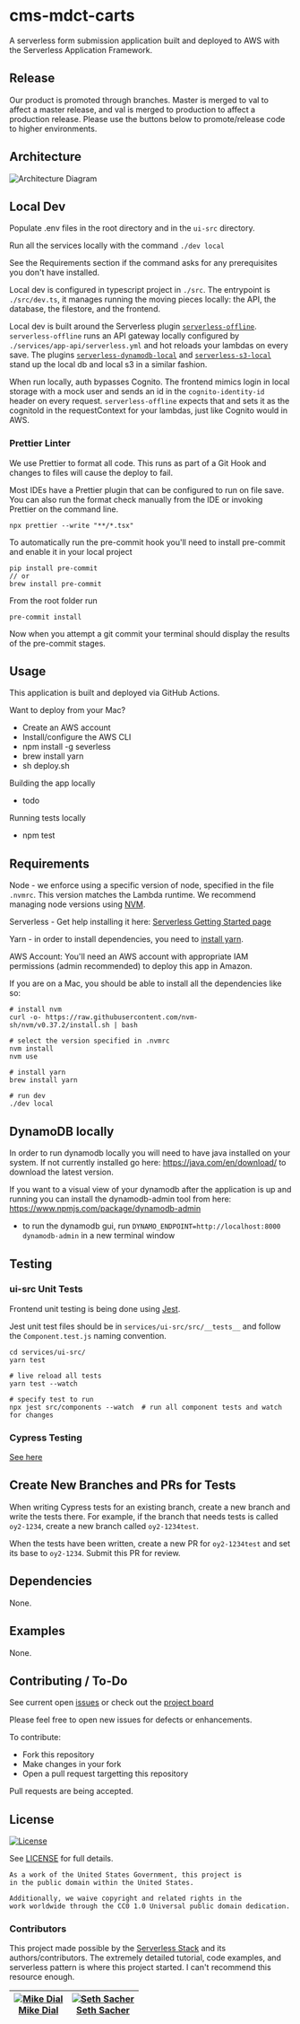 # cms-mdct-carts

A serverless form submission application built and deployed to AWS with the Serverless Application Framework.

## Release

Our product is promoted through branches. Master is merged to val to affect a master release, and val is merged to production to affect a production release. Please use the buttons below to promote/release code to higher environments.<br />

## Architecture

![Architecture Diagram](./.images/architecture.svg?raw=true)

## Local Dev

Populate .env files in the root directory and in the `ui-src` directory.

Run all the services locally with the command `./dev local`

See the Requirements section if the command asks for any prerequisites you don't have installed.

Local dev is configured in typescript project in `./src`. The entrypoint is `./src/dev.ts`, it manages running the moving pieces locally: the API, the database, the filestore, and the frontend.

Local dev is built around the Serverless plugin [`serverless-offline`](https://github.com/dherault/serverless-offline). `serverless-offline` runs an API gateway locally configured by `./services/app-api/serverless.yml` and hot reloads your lambdas on every save. The plugins [`serverless-dynamodb-local`](https://github.com/99x/serverless-dynamodb-local) and [`serverless-s3-local`](https://github.com/ar90n/serverless-s3-local) stand up the local db and local s3 in a similar fashion.

When run locally, auth bypasses Cognito. The frontend mimics login in local storage with a mock user and sends an id in the `cognito-identity-id` header on every request. `serverless-offline` expects that and sets it as the cognitoId in the requestContext for your lambdas, just like Cognito would in AWS.

### Prettier Linter

We use Prettier to format all code. This runs as part of a Git Hook and changes to files will cause the deploy to fail.

Most IDEs have a Prettier plugin that can be configured to run on file save. You can also run the format check manually from the IDE or invoking Prettier on the command line.

```
npx prettier --write "**/*.tsx"
```

To automatically run the pre-commit hook you'll need to install pre-commit and enable it in your local project

```
pip install pre-commit
// or
brew install pre-commit
```

From the root folder run

```
pre-commit install
```

Now when you attempt a git commit your terminal should display the results of the pre-commit stages.

## Usage

This application is built and deployed via GitHub Actions.

Want to deploy from your Mac?

- Create an AWS account
- Install/configure the AWS CLI
- npm install -g severless
- brew install yarn
- sh deploy.sh

Building the app locally

- todo

Running tests locally

- npm test

## Requirements

Node - we enforce using a specific version of node, specified in the file `.nvmrc`. This version matches the Lambda runtime. We recommend managing node versions using [NVM](https://github.com/nvm-sh/nvm#installing-and-updating).

Serverless - Get help installing it here: [Serverless Getting Started page](https://www.serverless.com/framework/docs/providers/aws/guide/installation/)

Yarn - in order to install dependencies, you need to [install yarn](https://classic.yarnpkg.com/en/docs/install/).

AWS Account: You'll need an AWS account with appropriate IAM permissions (admin recommended) to deploy this app in Amazon.

If you are on a Mac, you should be able to install all the dependencies like so:

```
# install nvm
curl -o- https://raw.githubusercontent.com/nvm-sh/nvm/v0.37.2/install.sh | bash

# select the version specified in .nvmrc
nvm install
nvm use

# install yarn
brew install yarn

# run dev
./dev local
```

## DynamoDB locally

In order to run dynamodb locally you will need to have java installed on your system. If not currently installed go here: https://java.com/en/download/ to download the latest version.

If you want to a visual view of your dynamodb after the application is up and running you can install the dynamodb-admin tool from here: https://www.npmjs.com/package/dynamodb-admin

- to run the dynamodb gui, run `DYNAMO_ENDPOINT=http://localhost:8000 dynamodb-admin` in a new terminal window

## Testing

### ui-src Unit Tests

Frontend unit testing is being done using [Jest](https://jestjs.io/).

Jest unit test files should be in `services/ui-src/src/__tests__` and follow the `Component.test.js` naming convention.

```
cd services/ui-src/
yarn test

# live reload all tests
yarn test --watch

# specify test to run
npx jest src/components --watch  # run all component tests and watch for changes
```

### Cypress Testing

[See here](./tests/cypress/README.md)

## Create New Branches and PRs for Tests

When writing Cypress tests for an existing branch, create a new branch and write the tests there. For example, if the branch that needs tests is called `oy2-1234`, create a new branch called `oy2-1234test`.

When the tests have been written, create a new PR for `oy2-1234test` and set its base to `oy2-1234`. Submit this PR for review.

## Dependencies

None.

## Examples

None.

## Contributing / To-Do

See current open [issues](https://github.com/mdial89f/quickstart-serverless/issues) or check out the [project board](https://github.com/mdial89f/quickstart-serverless/projects/1)

Please feel free to open new issues for defects or enhancements.

To contribute:

- Fork this repository
- Make changes in your fork
- Open a pull request targetting this repository

Pull requests are being accepted.

## License

[![License](https://img.shields.io/badge/License-CC0--1.0--Universal-blue.svg)](https://creativecommons.org/publicdomain/zero/1.0/legalcode)

See [LICENSE](LICENSE.md) for full details.

```text
As a work of the United States Government, this project is
in the public domain within the United States.

Additionally, we waive copyright and related rights in the
work worldwide through the CC0 1.0 Universal public domain dedication.
```

### Contributors

This project made possible by the [Serverless Stack](https://serverless-stack.com/) and its authors/contributors. The extremely detailed tutorial, code examples, and serverless pattern is where this project started. I can't recommend this resource enough.

| [![Mike Dial][dial_avatar]][dial_homepage]<br/>[Mike Dial][dial_homepage] | [![Seth Sacher][sacher_avatar]][sacher_homepage]<br/>[Seth Sacher][sacher_homepage] |
| ------------------------------------------------------------------------- | ----------------------------------------------------------------------------------- |

[dial_homepage]: https://github.com/mdial89f
[dial_avatar]: https://avatars.githubusercontent.com/mdial89f?size=150
[sacher_homepage]: https://github.com/sethsacher
[sacher_avatar]: https://avatars.githubusercontent.com/sethsacher?size=150
